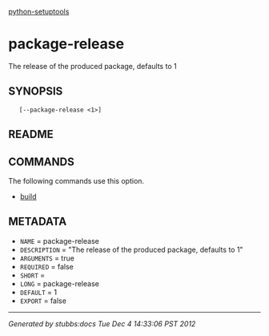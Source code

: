 [python-setuptools](../../index.html)

# package-release

The release of the produced package, defaults to 1

## SYNOPSIS

       [--package-release <1>]

## README



## COMMANDS

The following commands use this option.

* [build](../../commands/build/index.html)

## METADATA

* `NAME` = package-release
* `DESCRIPTION` = "The release of the produced package, defaults to 1"
* `ARGUMENTS` = true
* `REQUIRED` = false
* `SHORT` = 
* `LONG` = package-release
* `DEFAULT` = 1
* `EXPORT` = false

----

*Generated by stubbs:docs Tue Dec  4 14:33:06 PST 2012*

